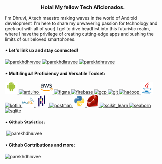 <h3 align="center">Hola! My fellow Tech Aficionados.</h3>

I'm Dhruvi, A tech maestro making waves in the world of Android development. I'm here to share my unwavering passion for technology and geek out with all of you:) I get to dive headfirst into this futuristic realm, where I have the privilege of creating cutting-edge apps and pushing the limits of our beloved smartphones.

<!--<p align="left"> <a href="https://github.com/ryo-ma/github-profile-trophy"><img src="https://github-profile-trophy.vercel.app/?username=parekhdhruvee" alt="parekhdhruvee" /></a> </p>-->

<h4 align="left">⋆ Let's link up and stay connected!</h4>
<p align="left">
<a href="https://g.dev/parekhdhruvee" target="blank"><img align="center" src="https://img.icons8.com/3d-fluency/100/google-logo.png" alt="parekhdhruvee" height="30" width="40" /></a>
<a href="https://linkedin.com/in/parekhdhruvee" target="blank"><img align="center" src="https://raw.githubusercontent.com/rahuldkjain/github-profile-readme-generator/master/src/images/icons/Social/linked-in-alt.svg" alt="parekhdhruvee" height="30" width="40" /></a>
<a href="https://instagram.com/parekhdhruvee" target="blank"><img align="center" src="https://raw.githubusercontent.com/rahuldkjain/github-profile-readme-generator/master/src/images/icons/Social/instagram.svg" alt="parekhdhruvee" height="30" width="40" /></a>
</p>

<h4 align="left">⋆ Multilingual Proficiency and Versatile Toolset:</h4>
<p align="left"> <a href="https://developer.android.com" target="_blank" rel="noreferrer"> <img src="https://raw.githubusercontent.com/devicons/devicon/master/icons/android/android-original-wordmark.svg" alt="android" width="40" height="40"/> </a> <a href="https://www.arduino.cc/" target="_blank" rel="noreferrer"> <img src="https://cdn.worldvectorlogo.com/logos/arduino-1.svg" alt="arduino" width="40" height="40"/> </a> <a href="https://aws.amazon.com" target="_blank" rel="noreferrer"> <img src="https://raw.githubusercontent.com/devicons/devicon/master/icons/amazonwebservices/amazonwebservices-original-wordmark.svg" alt="aws" width="40" height="40"/> </a> <a href="https://www.figma.com/" target="_blank" rel="noreferrer"> <img src="https://www.vectorlogo.zone/logos/figma/figma-icon.svg" alt="figma" width="40" height="40"/> </a> <a href="https://firebase.google.com/" target="_blank" rel="noreferrer"> <img src="https://www.vectorlogo.zone/logos/firebase/firebase-icon.svg" alt="firebase" width="40" height="40"/> </a> <a href="https://cloud.google.com" target="_blank" rel="noreferrer"> <img src="https://www.vectorlogo.zone/logos/google_cloud/google_cloud-icon.svg" alt="gcp" width="40" height="40"/> </a> <a href="https://git-scm.com/" target="_blank" rel="noreferrer"> <img src="https://www.vectorlogo.zone/logos/git-scm/git-scm-icon.svg" alt="git" width="40" height="40"/> </a> <a href="https://hadoop.apache.org/" target="_blank" rel="noreferrer"> <img src="https://www.vectorlogo.zone/logos/apache_hadoop/apache_hadoop-icon.svg" alt="hadoop" width="40" height="40"/> </a> <a href="https://www.java.com" target="_blank" rel="noreferrer"> <img src="https://raw.githubusercontent.com/devicons/devicon/master/icons/java/java-original.svg" alt="java" width="40" height="40"/> </a> <a href="https://kotlinlang.org" target="_blank" rel="noreferrer"> <img src="https://www.vectorlogo.zone/logos/kotlinlang/kotlinlang-icon.svg" alt="kotlin" width="40" height="40"/> </a> <a href="https://www.mysql.com/" target="_blank" rel="noreferrer"> <img src="https://raw.githubusercontent.com/devicons/devicon/master/icons/mysql/mysql-original-wordmark.svg" alt="mysql" width="40" height="40"/> </a> <a href="https://pandas.pydata.org/" target="_blank" rel="noreferrer"> <img src="https://raw.githubusercontent.com/devicons/devicon/2ae2a900d2f041da66e950e4d48052658d850630/icons/pandas/pandas-original.svg" alt="pandas" width="40" height="40"/> </a> <a href="https://postman.com" target="_blank" rel="noreferrer"> <img src="https://www.vectorlogo.zone/logos/getpostman/getpostman-icon.svg" alt="postman" width="40" height="40"/> </a> <a href="https://www.python.org" target="_blank" rel="noreferrer"> <img src="https://raw.githubusercontent.com/devicons/devicon/master/icons/python/python-original.svg" alt="python" width="40" height="40"/> </a> <a href="https://www.ruby-lang.org/en/" target="_blank" rel="noreferrer"> <img src="https://raw.githubusercontent.com/devicons/devicon/master/icons/ruby/ruby-original.svg" alt="ruby" width="40" height="40"/> </a> <a href="https://scikit-learn.org/" target="_blank" rel="noreferrer"> <img src="https://upload.wikimedia.org/wikipedia/commons/0/05/Scikit_learn_logo_small.svg" alt="scikit_learn" width="40" height="40"/> </a> <a href="https://seaborn.pydata.org/" target="_blank" rel="noreferrer"> <img src="https://seaborn.pydata.org/_images/logo-mark-lightbg.svg" alt="seaborn" width="40" height="40"/> </a> <a href="https://www.sqlite.org/" target="_blank" rel="noreferrer"> <img src="https://www.vectorlogo.zone/logos/sqlite/sqlite-icon.svg" alt="sqlite" width="40" height="40"/> </a> </p>

<!--<p><img align="left" src="https://github-readme-stats.vercel.app/api/top-langs?username=parekhdhruvee&show_icons=true&locale=en&layout=compact" alt="parekhdhruvee" /></p>-->
<h4 align="left">⋆ Github Statistics: </h4>
<p>&nbsp;<img align="center" src="https://github-readme-stats.vercel.app/api?username=parekhdhruvee&show_icons=true&locale=en" alt="parekhdhruvee" /></p>
<h4 align="left">⋆ Github Contributions and more: </h4>
<p><img align="center" src="https://github-readme-streak-stats.herokuapp.com/?user=parekhdhruvee&" alt="parekhdhruvee" /></p>

